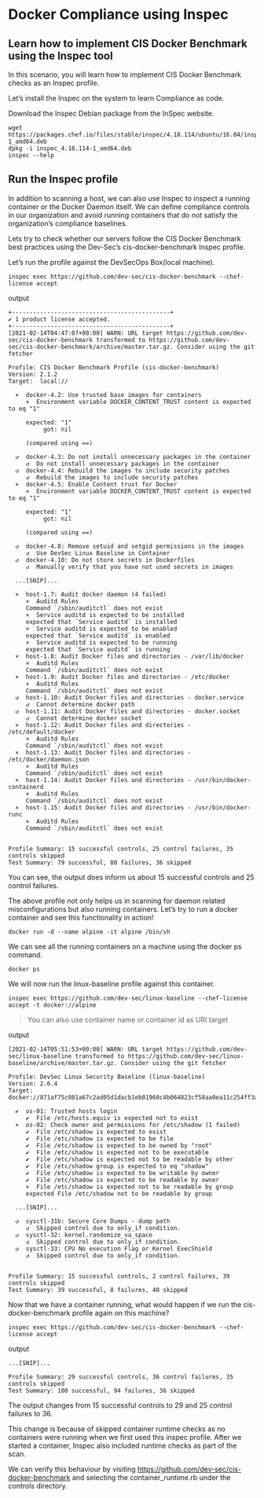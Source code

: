 Docker Compliance using Inspec
================================

Learn how to implement CIS Docker Benchmark using the Inspec tool
----------

In this scenario, you will learn how to implement CIS Docker Benchmark checks as an Inspec profile.

Let’s install the Inspec on the system to learn Compliance as code.

Download the Inspec Debian package from the InSpec website.

```
wget https://packages.chef.io/files/stable/inspec/4.18.114/ubuntu/16.04/inspec_4.18.114-1_amd64.deb
dpkg -i inspec_4.18.114-1_amd64.deb
inspec --help
```
Run the Inspec profile
----------

In addition to scanning a host, we can also use Inspec to inspect a running container or the Docker Daemon itself. We can define compliance controls in our organization and avoid running containers that do not satisfy the organization’s compliance baselines.

Lets try to check whether our servers follow the CIS Docker Benchmark best practices using the Dev-Sec’s cis-docker-benchmark Inspec profile.

Let’s run the profile against the DevSecOps Box(local machine).

```
inspec exec https://github.com/dev-sec/cis-docker-benchmark --chef-license accept
```
output
```
+---------------------------------------------+
✔ 1 product license accepted.
+---------------------------------------------+
[2021-02-14T04:47:07+00:00] WARN: URL target https://github.com/dev-sec/cis-docker-benchmark transformed to https://github.com/dev-sec/cis-docker-benchmark/archive/master.tar.gz. Consider using the git fetcher

Profile: CIS Docker Benchmark Profile (cis-docker-benchmark)
Version: 2.1.2
Target:  local://

  ×  docker-4.2: Use trusted base images for containers
     ×  Environment variable DOCKER_CONTENT_TRUST content is expected to eq "1"

     expected: "1"
          got: nil

     (compared using ==)

  ↺  docker-4.3: Do not install unnecessary packages in the container
     ↺  Do not install unnecessary packages in the container
  ↺  docker-4.4: Rebuild the images to include security patches
     ↺  Rebuild the images to include security patches
  ×  docker-4.5: Enable Content trust for Docker
     ×  Environment variable DOCKER_CONTENT_TRUST content is expected to eq "1"

     expected: "1"
          got: nil

     (compared using ==)

  ↺  docker-4.8: Remove setuid and setgid permissions in the images
     ↺  Use DevSec Linux Baseline in Container
  ↺  docker-4.10: Do not store secrets in Dockerfiles
     ↺  Manually verify that you have not used secrets in images

  ...[SNIP]...

  ×  host-1.7: Audit docker daemon (4 failed)
     ×  Auditd Rules
     Command `/sbin/auditctl` does not exist
     ×  Service auditd is expected to be installed
     expected that `Service auditd` is installed
     ×  Service auditd is expected to be enabled
     expected that `Service auditd` is enabled
     ×  Service auditd is expected to be running
     expected that `Service auditd` is running
  ×  host-1.8: Audit Docker files and directories - /var/lib/docker
     ×  Auditd Rules
     Command `/sbin/auditctl` does not exist
  ×  host-1.9: Audit Docker files and directories - /etc/docker
     ×  Auditd Rules
     Command `/sbin/auditctl` does not exist
  ↺  host-1.10: Audit Docker files and directories - docker.service
     ↺  Cannot determine docker path
  ↺  host-1.11: Audit Docker files and directories - docker.socket
     ↺  Cannot determine docker socket
  ×  host-1.12: Audit Docker files and directories - /etc/default/docker
     ×  Auditd Rules
     Command `/sbin/auditctl` does not exist
  ×  host-1.13: Audit Docker files and directories - /etc/docker/daemon.json
     ×  Auditd Rules
     Command `/sbin/auditctl` does not exist
  ×  host-1.14: Audit Docker files and directories - /usr/bin/docker-containerd
     ×  Auditd Rules
     Command `/sbin/auditctl` does not exist
  ×  host-1.15: Audit Docker files and directories - /usr/bin/docker-runc
     ×  Auditd Rules
     Command `/sbin/auditctl` does not exist


Profile Summary: 15 successful controls, 25 control failures, 35 controls skipped
Test Summary: 79 successful, 80 failures, 36 skipped
```

You can see, the output does inform us about 15 successful controls and 25 control failures.

The above profile not only helps us in scanning for daemon related misconfigurations but also running containers. Let’s try to run a docker container and see this functionality in action!

```
docker run -d --name alpine -it alpine /bin/sh
```

We can see all the running containers on a machine using the docker ps command.

```
docker ps
```

We will now run the linux-baseline profile against this container.

```
inspec exec https://github.com/dev-sec/linux-baseline --chef-license accept -t docker://alpine
```

> You can also use container name or container id as URI target

output
```
[2021-02-14T05:51:53+00:00] WARN: URL target https://github.com/dev-sec/linux-baseline transformed to https://github.com/dev-sec/linux-baseline/archive/master.tar.gz. Consider using the git fetcher

Profile: DevSec Linux Security Baseline (linux-baseline)
Version: 2.6.4
Target:  docker://871af75c081a67c2ad05d1dacb1eb81960c4b064823cf58aa0ea11c254ff3a2f

  ✔  os-01: Trusted hosts login
     ✔  File /etc/hosts.equiv is expected not to exist
  ×  os-02: Check owner and permissions for /etc/shadow (1 failed)
     ✔  File /etc/shadow is expected to exist
     ✔  File /etc/shadow is expected to be file
     ✔  File /etc/shadow is expected to be owned by "root"
     ✔  File /etc/shadow is expected not to be executable
     ✔  File /etc/shadow is expected not to be readable by other
     ✔  File /etc/shadow group is expected to eq "shadow"
     ✔  File /etc/shadow is expected to be writable by owner
     ✔  File /etc/shadow is expected to be readable by owner
     ×  File /etc/shadow is expected not to be readable by group
     expected File /etc/shadow not to be readable by group

  ...[SNIP]...

  ↺  sysctl-31b: Secure Core Dumps - dump path
     ↺  Skipped control due to only_if condition.
  ↺  sysctl-32: kernel.randomize_va_space
     ↺  Skipped control due to only_if condition.
  ↺  sysctl-33: CPU No execution Flag or Kernel ExecShield
     ↺  Skipped control due to only_if condition.


Profile Summary: 15 successful controls, 2 control failures, 39 controls skipped
Test Summary: 39 successful, 8 failures, 40 skipped
```

Now that we have a container running, what would happen if we run the cis-docker-benchmark profile again on this machine?

```
inspec exec https://github.com/dev-sec/cis-docker-benchmark --chef-license accept
```
output

```
...[SNIP]...

Profile Summary: 29 successful controls, 36 control failures, 35 controls skipped
Test Summary: 100 successful, 94 failures, 36 skipped
```

The output changes from 15 successful controls to 29 and 25 control failures to 36.

This change is because of skipped container runtime checks as no containers were running when we first used this inspec profile. After we started a container, Inspec also included runtime checks as part of the scan.

We can verify this behaviour by visiting https://github.com/dev-sec/cis-docker-benchmark and selecting the container_runtime.rb under the controls directory.


